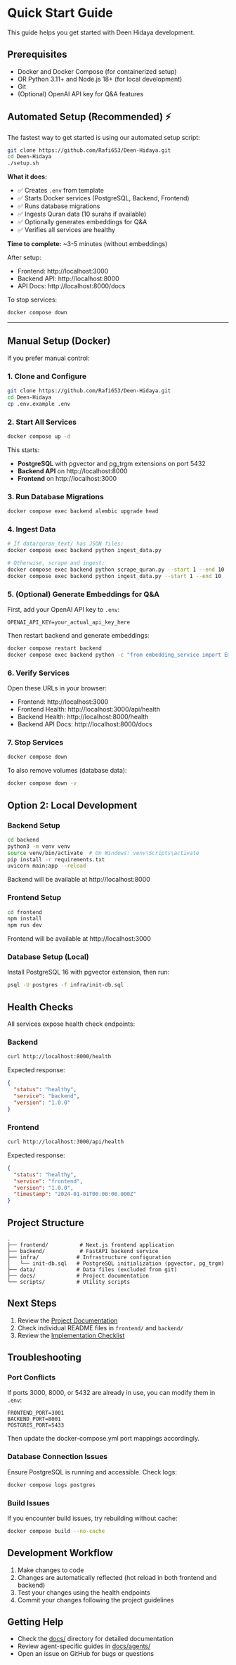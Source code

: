 # Quick Start Guide

This guide helps you get started with Deen Hidaya development.

## Prerequisites

- Docker and Docker Compose (for containerized setup)
- OR Python 3.11+ and Node.js 18+ (for local development)
- Git
- (Optional) OpenAI API key for Q&A features

## Automated Setup (Recommended) ⚡

The fastest way to get started is using our automated setup script:

```bash
git clone https://github.com/Rafi653/Deen-Hidaya.git
cd Deen-Hidaya
./setup.sh
```

**What it does:**
- ✅ Creates `.env` from template
- ✅ Starts Docker services (PostgreSQL, Backend, Frontend)
- ✅ Runs database migrations
- ✅ Ingests Quran data (10 surahs if available)
- ✅ Optionally generates embeddings for Q&A
- ✅ Verifies all services are healthy

**Time to complete:** ~3-5 minutes (without embeddings)

After setup:
- Frontend: http://localhost:3000
- Backend API: http://localhost:8000
- API Docs: http://localhost:8000/docs

To stop services:
```bash
docker compose down
```

---

## Manual Setup (Docker)

If you prefer manual control:

### 1. Clone and Configure

```bash
git clone https://github.com/Rafi653/Deen-Hidaya.git
cd Deen-Hidaya
cp .env.example .env
```

### 2. Start All Services

```bash
docker compose up -d
```

This starts:
- **PostgreSQL** with pgvector and pg_trgm extensions on port 5432
- **Backend API** on http://localhost:8000
- **Frontend** on http://localhost:3000

### 3. Run Database Migrations

```bash
docker compose exec backend alembic upgrade head
```

### 4. Ingest Data

```bash
# If data/quran_text/ has JSON files:
docker compose exec backend python ingest_data.py

# Otherwise, scrape and ingest:
docker compose exec backend python scrape_quran.py --start 1 --end 10
docker compose exec backend python ingest_data.py --start 1 --end 10
```

### 5. (Optional) Generate Embeddings for Q&A

First, add your OpenAI API key to `.env`:
```
OPENAI_API_KEY=your_actual_api_key_here
```

Then restart backend and generate embeddings:
```bash
docker compose restart backend
docker compose exec backend python -c "from embedding_service import EmbeddingService; from database import SessionLocal; from models import Verse; es = EmbeddingService(); db = SessionLocal(); verses = db.query(Verse).all(); es.create_embeddings_batch([v.id for v in verses], 'en', db)"
```

### 6. Verify Services

Open these URLs in your browser:
- Frontend: http://localhost:3000
- Frontend Health: http://localhost:3000/api/health
- Backend Health: http://localhost:8000/health
- Backend API Docs: http://localhost:8000/docs

### 7. Stop Services

```bash
docker compose down
```

To also remove volumes (database data):
```bash
docker compose down -v
```

## Option 2: Local Development

### Backend Setup

```bash
cd backend
python3 -m venv venv
source venv/bin/activate  # On Windows: venv\Scripts\activate
pip install -r requirements.txt
uvicorn main:app --reload
```

Backend will be available at http://localhost:8000

### Frontend Setup

```bash
cd frontend
npm install
npm run dev
```

Frontend will be available at http://localhost:3000

### Database Setup (Local)

Install PostgreSQL 16 with pgvector extension, then run:

```bash
psql -U postgres -f infra/init-db.sql
```

## Health Checks

All services expose health check endpoints:

### Backend
```bash
curl http://localhost:8000/health
```

Expected response:
```json
{
  "status": "healthy",
  "service": "backend",
  "version": "1.0.0"
}
```

### Frontend
```bash
curl http://localhost:3000/api/health
```

Expected response:
```json
{
  "status": "healthy",
  "service": "frontend",
  "version": "1.0.0",
  "timestamp": "2024-01-01T00:00:00.000Z"
}
```

## Project Structure

```
.
├── frontend/          # Next.js frontend application
├── backend/           # FastAPI backend service
├── infra/            # Infrastructure configuration
│   └── init-db.sql   # PostgreSQL initialization (pgvector, pg_trgm)
├── data/             # Data files (excluded from git)
├── docs/             # Project documentation
└── scripts/          # Utility scripts
```

## Next Steps

1. Review the [Project Documentation](docs/AGENTS.md)
2. Check individual README files in `frontend/` and `backend/`
3. Review the [Implementation Checklist](docs/IMPLEMENTATION_CHECKLIST.md)

## Troubleshooting

### Port Conflicts

If ports 3000, 8000, or 5432 are already in use, you can modify them in `.env`:

```env
FRONTEND_PORT=3001
BACKEND_PORT=8001
POSTGRES_PORT=5433
```

Then update the docker-compose.yml port mappings accordingly.

### Database Connection Issues

Ensure PostgreSQL is running and accessible. Check logs:

```bash
docker compose logs postgres
```

### Build Issues

If you encounter build issues, try rebuilding without cache:

```bash
docker compose build --no-cache
```

## Development Workflow

1. Make changes to code
2. Changes are automatically reflected (hot reload in both frontend and backend)
3. Test your changes using the health endpoints
4. Commit your changes following the project guidelines

## Getting Help

- Check the [docs/](docs/) directory for detailed documentation
- Review agent-specific guides in [docs/agents/](docs/agents/)
- Open an issue on GitHub for bugs or questions
